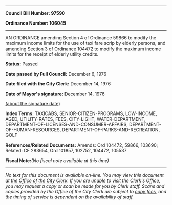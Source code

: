 

********

**Council Bill Number: 97590**
   
**Ordinance Number: 106045**
********

 AN ORDINANCE amending Section 4 of Ordinance 59866 to modify the maximum income limits for the use of taxi fare scrip by elderly persons, and amending Section 3 of Ordinance 104472 to modify the maximum income limits for the receipt of elderly utility credits.

**Status:** Passed
   
**Date passed by Full Council:** December 6, 1976
   
**Date filed with the City Clerk:** December 14, 1976
   
**Date of Mayor's signature:** December 14, 1976
   
[(about the signature date)](/~public/approvaldate.htm)
   
   
   
   
**Index Terms:** TAXICABS, SENIOR-CITIZEN-PROGRAMS, LOW-INCOME, AGED, UTILITY-RATES, FEES, CITY-LIGHT, WATER-DEPARTMENT, DEPARTMENT-OF-LICENSES-AND-CONSUMER-AFFAIRS, DEPARTMENT-OF-HUMAN-RESOURCES, DEPARTMENT-OF-PARKS-AND-RECREATION, GOLF

**References/Related Documents:** Amends: Ord 104472, 59866, 103690; Related: CF 283654, Ord 101857, 102752, 104472, 105537

**Fiscal Note:**_(No fiscal note available at this time)_
********

_No text for this document is available on-line. You may view this document at [the Office of the City Clerk](http://www.seattle.gov/leg/clerk/contactUs.htm). If you are unable to visit the Clerk's Office, you may request a copy or scan be made for you by Clerk staff. Scans and copies provided by the Office of the City Clerk are subject to [copy fees](http://clerk.seattle.gov/~public/clerkfees.htm), and the timing of service is dependent on the availability of staff._

